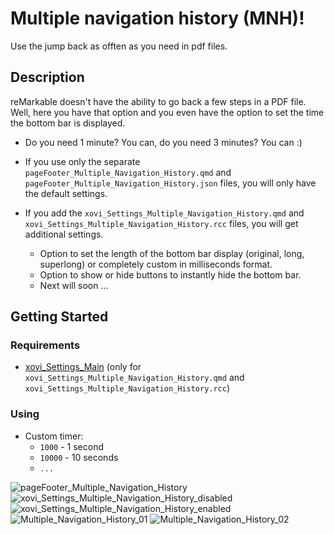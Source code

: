 # Multiple navigation history (MNH)!
Use the jump back as offten as you need in pdf files.

## Description
reMarkable doesn't have the ability to go back a few steps in a PDF file. Well, here you have that option and you even have the option to set the time the bottom bar is displayed.
* Do you need 1 minute? You can, do you need 3 minutes? You can :)


* If you use only the separate ```pageFooter_Multiple_Navigation_History.qmd``` and ```pageFooter_Multiple_Navigation_History.json``` files, you will only have the default settings.

* If you add the ```xovi_Settings_Multiple_Navigation_History.qmd``` and ```xovi_Settings_Multiple_Navigation_History.rcc``` files, you will get additional settings.
	- Option to set the length of the bottom bar display (original, long, superlong) or completely custom in milliseconds format.
	- Option to show or hide buttons to instantly hide the bottom bar.
  - Next will soon ...

## Getting Started

### Requirements
* [xovi_Settings_Main](https://github.com/PepikVaio/reMarkable_Xovi_Extensions/tree/main/xovi_Settings_Main) (only for ```xovi_Settings_Multiple_Navigation_History.qmd``` and ```xovi_Settings_Multiple_Navigation_History.rcc```)

### Using
* Custom timer:
  - ```1000``` - 1 second
  - ```10000``` - 10 seconds
  - ```...```



![pageFooter_Multiple_Navigation_History](https://github.com/PepikVaio/reMarkable_Xovi_Extensions/blob/main/pageFooter_Multiple_Navigation_History/.pictures/pageFooter_Multiple_Navigation_History.png?raw=true)
![xovi_Settings_Multiple_Navigation_History_disabled](https://github.com/PepikVaio/reMarkable_Xovi_Extensions/blob/main/pageFooter_Multiple_Navigation_History/.pictures/xovi_Settings_Multiple_Navigation_History_disabled.png?raw=true)
![xovi_Settings_Multiple_Navigation_History_enabled](https://github.com/PepikVaio/reMarkable_Xovi_Extensions/blob/main/pageFooter_Multiple_Navigation_History/.pictures/xovi_Settings_Multiple_Navigation_History_enabled.png?raw=true)
![Multiple_Navigation_History_01](https://github.com/PepikVaio/reMarkable_Xovi_Extensions/blob/main/pageFooter_Multiple_Navigation_History/.pictures/Multiple_Navigation_History_01.png?raw=true)
![Multiple_Navigation_History_02](https://github.com/PepikVaio/reMarkable_Xovi_Extensions/blob/main/pageFooter_Multiple_Navigation_History/.pictures/Multiple_Navigation_History_02.png?raw=true)

<!--## Acknowledgements-->

<!--Inspiration, code snippets, etc...-->
<!--* -->